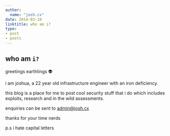 ```yaml
---
author:
  name: "josh.cx"
date: 2014-03-10
linktitle: who am i?
type:
- post
- posts
---
```


## who am  `i?`
greetings earthlings 👽

i am joshua, a 22 year old infrastructure engineer with an iron deficiency.

this blog is a place for me to post cool security stuff that i do which includes exploits, research and in the wild assessments.

enquiries can be sent to admin@josh.cx

thanks for your time nerds

p.s i hate capital letters
